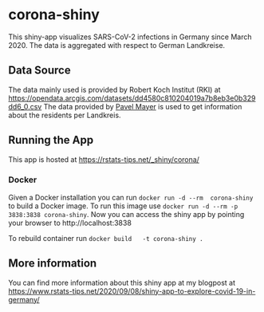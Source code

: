 # corona-shiny

This shiny-app visualizes SARS-CoV-2 infections in Germany since March 2020.
The data is aggregated with respect to German Landkreise.

## Data Source
The data mainly used is provided by Robert Koch Institut (RKI)
at https://opendata.arcgis.com/datasets/dd4580c810204019a7b8eb3e0b329dd6_0.csv
The data provided by [Pavel Mayer](https://pavelmayer.de/covid/risks/#tabletop) is used
to get information about the residents per Landkreis.


## Running the App
This app is hosted at https://rstats-tips.net/_shiny/corona/

### Docker
Given a Docker installation you can run
`docker run -d --rm  corona-shiny` to build a Docker image.
To run this image use `docker run -d --rm -p 3838:3838 corona-shiny`.
Now you can access the shiny app by pointing your browser to http://localhost:3838

To rebuild container run `docker build   -t corona-shiny .`

## More information
You can find more information about this shiny app at my blogpost at
https://www.rstats-tips.net/2020/09/08/shiny-app-to-explore-covid-19-in-germany/
